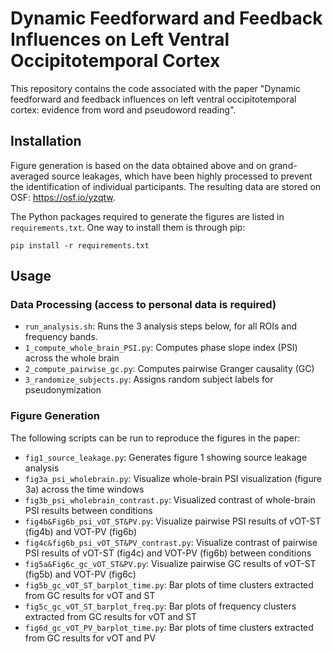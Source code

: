 # Dynamic Feedforward and Feedback Influences on Left Ventral Occipitotemporal Cortex

This repository contains the code associated with the paper "Dynamic feedforward and feedback influences on left ventral occipitotemporal cortex: evidence from word and pseudoword reading".


## Installation

Figure generation is based on the data obtained above and on grand-averaged source leakages, which have been highly processed to prevent the identification of individual participants. The resulting data are stored on OSF: https://osf.io/yzqtw.

The Python packages required to generate the figures are listed in `requirements.txt`. One way to install them is through pip:

```
pip install -r requirements.txt
```


## Usage

### Data Processing (access to personal data is required)

- `run_analysis.sh`: Runs the 3 analysis steps below, for all ROIs and frequency bands.
- `1_compute_whole_brain_PSI.py`: Computes phase slope index (PSI) across the whole brain
- `2_compute_pairwise_gc.py`: Computes pairwise Granger causality (GC)
- `3_randomize_subjects.py`: Assigns random subject labels for pseudonymization

### Figure Generation

The following scripts can be run to reproduce the figures in the paper:

- `fig1_source_leakage.py`: Generates figure 1 showing source leakage analysis
- `fig3a_psi_wholebrain.py`: Visualize whole-brain PSI visualization (figure 3a) across the time windows
- `fig3b_psi_wholebrain_contrast.py`: Visualized contrast of whole-brain PSI results between conditions
- `fig4b&Fig6b_psi_vOT_ST&PV.py`: Visualize pairwise PSI results of vOT-ST (fig4b) and VOT-PV (fig6b)
- `fig4c&fig6b_psi_vOT_ST&PV_contrast.py`: Visualize contrast of pairwise PSI results of vOT-ST (fig4c) and VOT-PV (fig6b) between conditions
- `fig5a&Fig6c_gc_vOT_ST&PV.py`: Visualize pairwise GC results of vOT-ST (fig5b) and VOT-PV (fig6c)
- `fig5b_gc_vOT_ST_barplot_time.py`: Bar plots of time clusters extracted from GC results for vOT and ST
- `fig5c_gc_vOT_ST_barplot_freq.py`: Bar plots of frequency clusters extracted from GC results for vOT and ST
- `fig6d_gc_vOT_PV_barplot_time.py`: Bar plots of time clusters extracted from GC results for vOT and PV

